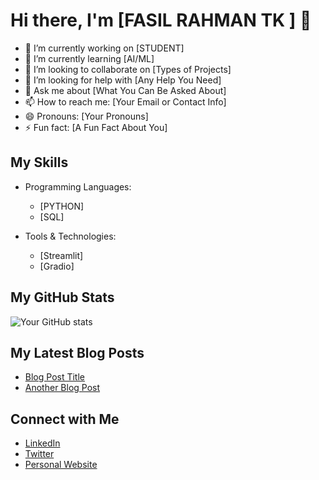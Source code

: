 # Hi there, I'm [FASIL RAHMAN TK ] 👋

- 🔭 I’m currently working on [STUDENT]
- 🌱 I’m currently learning [AI/ML]
- 👯 I’m looking to collaborate on [Types of Projects]
- 🤔 I’m looking for help with [Any Help You Need]
- 💬 Ask me about [What You Can Be Asked About]
- 📫 How to reach me: [Your Email or Contact Info]
- 😄 Pronouns: [Your Pronouns]
- ⚡ Fun fact: [A Fun Fact About You]

## My Skills

- Programming Languages:
  - [PYTHON]
  - [SQL]

- Tools & Technologies:
  - [Streamlit]
  - [Gradio]

## My GitHub Stats

![Your GitHub stats](https://github-readme-stats.vercel.app/api?username=Fasiiltk_HERE&show_icons=true&theme=dark)

## My Latest Blog Posts

- [Blog Post Title](link-to-your-blog-post)
- [Another Blog Post](another-link)

## Connect with Me

- [LinkedIn](link-to-your-linkedin)
- [Twitter](link-to-your-twitter)
- [Personal Website](link-to-your-website)
